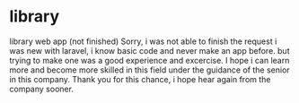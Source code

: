 # library
library web app (not finished)
Sorry, i was not able to finish the request i was new with laravel, i know basic code and never make an app before. but trying to make one was a good experience and excercise. I hope i can learn more and become more skilled in this field under the guidance of the senior in this company. Thank you for this chance, i hope hear again from the company sooner.
